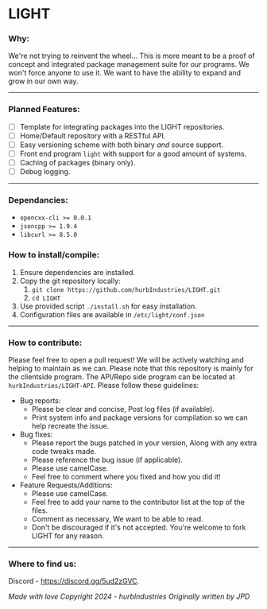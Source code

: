 # LIGHT

### Why:

We're not trying to reinvent the wheel... This is more meant to be a proof of concept and integrated package management suite for *our* programs. We won't force anyone to use it. We want to have the ability to expand and grow in our own way.

---

### Planned Features:

* [ ] Template for integrating packages into the LIGHT repositories.
* [ ] Home/Default repository with a RESTful API.
* [ ] Easy versioning scheme with both binary *and* source support.
* [ ] Front end program `light` with support for a good amount of systems.
* [ ] Caching of packages (binary only).
* [ ] Debug logging.

---

### Dependancies:

- `opencxx-cli >= 0.0.1`
- `jsoncpp >= 1.9.4`
- `libcurl >= 8.5.0`

### How to install/compile:

1. Ensure dependencies are installed.
2. Copy the git repository locally:
   1. `git clone https://github.com/hurbIndustries/LIGHT.git`
   2. `cd LIGHT`
3. Use provided script `./install.sh` for easy installation.
4. Configuration files are available in `/etc/light/conf.json`

---

### How to contribute:

Please feel free to open a pull request! We will be actively watching and helping to maintain as we can. Please note that this repository is mainly for the clientside program. The API/Repo side program can be located at `hurbIndustries/LIGHT-API`. Please follow these guidelines:

- Bug reports:
  - Please be clear and concise, Post log files (if available).
  - Print system info and package versions for compilation so we can help recreate the issue.
- Bug fixes:
  - Please report the bugs patched in your version, Along with any extra code tweaks made.
  - Please reference the bug issue (if applicable).
  - Please use camelCase.
  - Feel free to comment where you fixed and how you did it!
- Feature Requests/Additions:
  - Please use camelCase.
  - Feel free to add your name to the contributor list at the top of the files.
  - Comment as necessary, We want to be able to read.
  - Don't be discouraged if it's not accepted. You're welcome to fork LIGHT for any reason.

---

### Where to find us:

Discord - https://discord.gg/5ud2zGVC.

*Made with love*
*Copyright 2024 - hurbIndustries*
*Originally written by JPD*
